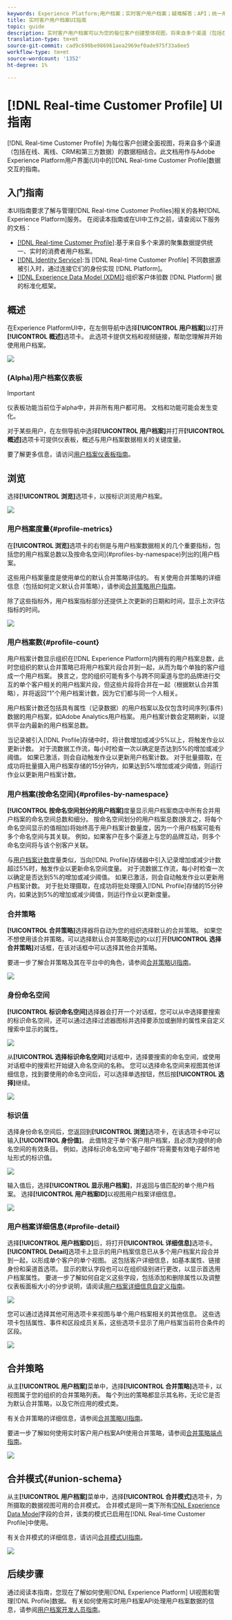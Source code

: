 ```yaml
---
keywords: Experience Platform;用户档案；实时客户用户档案；疑难解答；API；统一用户档案；统一用户档案；统一用户档案;模式;rtcp；启用用户档案；启用用户档案;合并合并;用户档案合并;用户档案
title: 实时客户用户档案UI指南
topic: guide
description: 实时客户用户档案可以为您的每位客户创建整体视图，将来自多个渠道（包括在线、离线、CRM和第三方数据）的数据相结合。 此文档可作为与Adobe Experience Platform用户界面中实时用户档案交互的指南。
translation-type: tm+mt
source-git-commit: cad9c690be986961aea2969ef0ade975f33a8ee5
workflow-type: tm+mt
source-wordcount: '1352'
ht-degree: 1%

---
```



# [!DNL Real-time Customer Profile] UI指南

[!DNL Real-time Customer Profile] 为每位客户创建全面视图，将来自多个渠道（包括在线、离线、CRM和第三方数据）的数据相结合。此文档用作与Adobe Experience Platform用户界面(UI)中的[!DNL Real-time Customer Profile]数据交互的指南。

## 入门指南

本UI指南要求了解与管理[!DNL Real-time Customer Profiles]相关的各种[!DNL Experience Platform]服务。 在阅读本指南或在UI中工作之前，请查阅以下服务的文档：

* [[!DNL Real-time Customer Profile]](../home.md):基于来自多个来源的聚集数据提供统一、实时的消费者用户档案。
* [[!DNL Identity Service]](../../identity-service/home.md):当 [!DNL Real-time Customer Profile] 不同数据源被引入时，通过连接它们的身份实现 [!DNL Platform]。
* [[!DNL Experience Data Model (XDM)]](../../xdm/home.md):组织客户体验数 [!DNL Platform] 据的标准化框架。

## 概述

在Experience PlatformUI中，在左侧导航中选择&#x200B;**[!UICONTROL 用户档案]**&#x200B;以打开&#x200B;**[!UICONTROL 概述]**&#x200B;选项卡。 此选项卡提供文档和视频链接，帮助您理解并开始使用用户档案。

![](../images/user-guide/profiles-overview.png)

### (Alpha)用户档案仪表板

>[!IMPORTANT]
>
>仪表板功能当前位于alpha中，并非所有用户都可用。 文档和功能可能会发生变化。

对于某些用户，在左侧导航中选择&#x200B;**[!UICONTROL 用户档案]**&#x200B;并打开&#x200B;**[!UICONTROL 概述]**&#x200B;选项卡可提供仪表板，概述与用户档案数据相关的关键度量。

要了解更多信息，请访问[用户档案仪表板指南](profile-dashboard.md)。

## 浏览

选择&#x200B;**[!UICONTROL 浏览]**&#x200B;选项卡，以按标识浏览用户档案。

![](../images/user-guide/profiles-browse.png)

### 用户档案度量{#profile-metrics}

在&#x200B;**[!UICONTROL 浏览]**&#x200B;选项卡的右侧是与用户档案数据相关的几个重要指标，包括您的用户档案总数[](#profile-count)以及按命名空间](#profiles-by-namespace)列出的[用户档案。

这些用户档案量度是使用单位的默认合并策略评估的。 有关使用合并策略的详细信息（包括如何定义默认合并策略），请参阅[合并策略用户指南](merge-policies.md)。

除了这些指标外，用户档案指标部分还提供上次更新的日期和时间，显示上次评估指标的时间。

![](../images/user-guide/profiles-profile-metrics.png)

### 用户档案数{#profile-count}

用户档案计数显示组织在[!DNL Experience Platform]内拥有的用户档案总数，此时您组织的默认合并策略已将用户档案片段合并到一起，从而为每个单独的客户组成一个用户档案。 换言之，您的组织可能有多个与跨不同渠道与您的品牌进行交互的单个客户相关的用户档案片段，但这些片段将合并在一起（根据默认合并策略），并将返回“1”个用户档案计数，因为它们都与同一个人相关。

用户档案计数还包括具有属性（记录数据）的用户档案以及仅包含时间序列(事件)数据的用户档案，如Adobe Analytics用户档案。 用户档案计数会定期刷新，以提供平台内最新的用户档案总数。

当记录被引入[!DNL Profile]存储中时，将计数增加或减少5%以上，将触发作业以更新计数。 对于流数据工作流，每小时检查一次以确定是否达到5%的增加或减少阈值。 如果已激活，则会自动触发作业以更新用户档案计数。 对于批量摄取，在成功将批量摄入用户档案存储的15分钟内，如果达到5%增加或减少阈值，则运行作业以更新用户档案计数。

### 用户档案(按命名空间){#profiles-by-namespace}

**[!UICONTROL 按命名空间划分的用户档案]**&#x200B;度量显示用户档案商店中所有合并用户档案的命名空间总数和细分。 按命名空间划分的用户档案总数(换言之，将每个命名空间显示的值相加)将始终高于用户档案计数量度，因为一个用户档案可能有多个命名空间与其关联。 例如，如果客户在多个渠道上与您的品牌互动，则多个命名空间将与该个别客户关联。

与[用户档案计数](#profile-count)度量类似，当向[!DNL Profile]存储器中引入记录增加或减少计数超过5%时，触发作业以更新命名空间度量。 对于流数据工作流，每小时检查一次以确定是否达到5%的增加或减少阈值。 如果已激活，则会自动触发作业以更新用户档案计数。 对于批处理摄取，在成功将批处理摄入[!DNL Profile]存储的15分钟内，如果达到5%的增加或减少阈值，则运行作业以更新度量。

### 合并策略

**[!UICONTROL 合并策略]**&#x200B;选择器将自动为您的组织选择默认的合并策略。 如果您不想使用该合并策略，可以选择默认合并策略旁边的`X`以打开&#x200B;**[!UICONTROL 选择合并策略]**&#x200B;对话框，在该对话框中可以选择其他合并策略。

要进一步了解合并策略及其在平台中的角色，请参阅[合并策略UI指南](merge-policies.md)。

![](../images/user-guide/profiles-search-merge-policy.png)

### 身份命名空间

**[!UICONTROL 标识命名空间]**&#x200B;选择器会打开一个对话框，您可以从中选择要搜索的标识命名空间，还可以通过选择过滤器图标并选择要添加或删除的属性来自定义搜索中显示的属性。

![](../images/user-guide/profiles-search-filter.png)

从&#x200B;**[!UICONTROL 选择标识命名空间]**&#x200B;对话框中，选择要搜索的命名空间，或使用对话框中的搜索栏开始键入命名空间的名称。 您可以选择命名空间来视图其他详细信息，找到要使用的命名空间后，可以选择单选按钮，然后按&#x200B;**[!UICONTROL 选择]**&#x200B;继续。

![](../images/user-guide/profiles-select-identity-namespace.png)

### 标识值

选择身份命名空间后，您返回到&#x200B;**[!UICONTROL 浏览]**&#x200B;选项卡，在该选项卡中可以输入&#x200B;**[!UICONTROL 身份值]**。 此值特定于单个客户用户档案，且必须为提供的命名空间的有效条目。 例如，选择标识命名空间“电子邮件”将需要有效电子邮件地址形式的标识值。

![](../images/user-guide/profiles-show-profile.png)

输入值后，选择&#x200B;**[!UICONTROL 显示用户档案]**，并返回与值匹配的单个用户档案。 选择&#x200B;**[!UICONTROL 用户档案ID]**&#x200B;以视图用户档案详细信息。

![](../images/user-guide/profiles-display-profile.png)

### 用户档案详细信息{#profile-detail}

选择&#x200B;**[!UICONTROL 用户档案ID]**&#x200B;后，将打开&#x200B;**[!UICONTROL 详细信息]**&#x200B;选项卡。 **[!UICONTROL Detail]**&#x200B;选项卡上显示的用户档案信息已从多个用户档案片段合并到一起，以形成单个客户的单个视图。 这包括客户详细信息，如基本属性、链接身份和渠道首选项。 显示的默认字段也可以在组织级别进行更改，以显示首选用户档案属性。 要进一步了解如何自定义这些字段，包括添加和删除属性以及调整仪表板面板大小的分步说明，请阅读[用户档案详细信息自定义指南](profile-customization.md)。

![](../images/user-guide/profiles-profile-detail.png)

您可以通过选择其他可用选项卡来视图与单个用户档案相关的其他信息。 这些选项卡包括属性、事件和区段成员关系，这些选项卡显示了用户档案当前符合条件的区段。

![](../images/user-guide/profiles-attributes-events-segments.png)

## 合并策略

从主&#x200B;**[!UICONTROL 用户档案]**&#x200B;菜单中，选择&#x200B;**[!UICONTROL 合并策略]**&#x200B;选项卡，以视图属于您的组织的合并策略列表。 每个列出的策略都显示其名称，无论它是否为默认合并策略，以及它所应用的模式类。

有关合并策略的详细信息，请参阅[合并策略UI指南](merge-policies.md)。

要进一步了解如何使用实时客户用户档案API使用合并策略，请参阅[合并策略端点指南](../api/merge-policies.md)。

![](../images/user-guide/profiles-merge-policies.png)

## 合并模式{#union-schema}

从主&#x200B;**[!UICONTROL 用户档案]**&#x200B;菜单中，选择&#x200B;**[!UICONTROL 合并模式]**&#x200B;选项卡，为所摄取的数据视图可用的合并模式。 合并模式是同一类下所有[!DNL Experience Data Model](XDM)字段的合并，该类的模式已启用在[!DNL Real-time Customer Profile]中使用。

有关合并模式的详细信息，请访问[合并模式UI指南](union-schema.md)。

![](../images/user-guide/profiles-union-schema.png)

## 后续步骤

通过阅读本指南，您现在了解如何使用[!DNL Experience Platform] UI视图和管理[!DNL Profile]数据。 有关如何使用实时用户档案API处理用户档案数据的信息，请参阅[用户档案开发人员指南](../api/overview.md)。